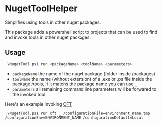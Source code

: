 NugetToolHelper
===============

Simplifies using tools in other nuget packages.

This package adds a powershell script to projects that can be used to find and invoke tools in other nuget packages.

Usage
--------

``` powershell
.\NugetTool.ps1 run <packageName> <toolName> <parameters>
``` 

- ```packageName``` the name of the nuget package (folder inside /packages)
- ```toolName``` the name (without extension) of a .exe or .ps file inside the package /tools, if it matchs the package name you can use ```_```
- ```parameters``` all remaining command line parameters will be forwared to the invoked tool

Here's an example invoking [CFT](https://github.com/blogtalkradio/cft)

```
.\NugetTool.ps1 run cft _ /configurationFile=environment_name.tmp /configurationEnv=ENVIRONMENT_NAME /configurationDefault=Local
```
